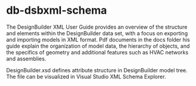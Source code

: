 # db-dsbxml-schema

The DesignBuilder XML User Guide provides an overview of the structure and elements within the DesignBuilder data set, with a focus on exporting and importing models in XML format.
Pdf documents in the docs folder his guide explain the organization of model data, the hierarchy of objects, and the specifics of geometry and additional features such as HVAC networks and assemblies.

DesignBuilder.xsd defines attribute structure in DesignBuilder model tree.
The file can be visualized in Visual Studio XML Schema Explorer.
